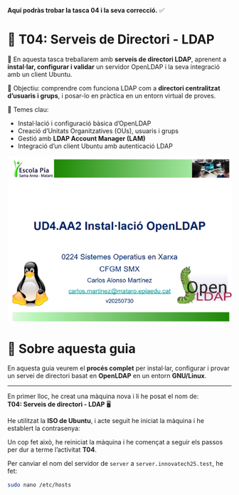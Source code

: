 
 **Aquí podràs trobar la tasca 04 i la seva correcció.** ✅

# 🧩 **T04: Serveis de Directori - LDAP**

📂 En aquesta tasca treballarem amb **serveis de directori LDAP**, aprenent a **instal·lar, configurar i validar** un servidor OpenLDAP i la seva integració amb un client Ubuntu.

🚀 Objectiu: comprendre com funciona LDAP com a **directori centralitzat d’usuaris i grups**, i posar-lo en pràctica en un entorn virtual de proves.

🧠 Temes clau:
- Instal·lació i configuració bàsica d’OpenLDAP  
- Creació d’Unitats Organitzatives (OUs), usuaris i grups  
- Gestió amb **LDAP Account Manager (LAM)**  
- Integració d’un client Ubuntu amb autenticació LDAP  

![captura2](img/capt2.png)



# 📝 Sobre aquesta guia

En aquesta guia veurem el **procés complet** per instal·lar, configurar i provar un servei de directori basat en **OpenLDAP** en un entorn **GNU/Linux**.

---

En primer lloc, he creat una màquina nova i li he posat el nom de:  
**T04: Serveis de directori - LDAP** 🖥️  

He utilitzat la **ISO de Ubuntu**, i acte seguit he iniciat la màquina i he establert la contrasenya:  


Un cop fet això, he reiniciat la màquina i he començat a seguir els passos per dur a terme l’activitat **T04**.

Per canviar el nom del servidor de `server` a `server.innovatech25.test`, he fet:  

```bash
sudo nano /etc/hosts

